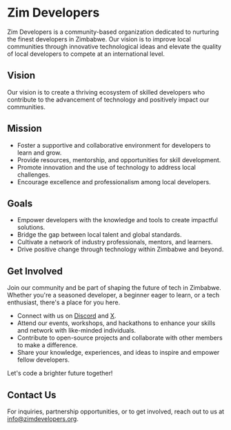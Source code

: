 # Zim Developers

Zim Developers is a community-based organization dedicated to nurturing the finest developers in Zimbabwe. Our vision is to improve local communities through innovative technological ideas and elevate the quality of local developers to compete at an international level.

## Vision

Our vision is to create a thriving ecosystem of skilled developers who contribute to the advancement of technology and positively impact our communities.

## Mission

- Foster a supportive and collaborative environment for developers to learn and grow.
- Provide resources, mentorship, and opportunities for skill development.
- Promote innovation and the use of technology to address local challenges.
- Encourage excellence and professionalism among local developers.

## Goals

- Empower developers with the knowledge and tools to create impactful solutions.
- Bridge the gap between local talent and global standards.
- Cultivate a network of industry professionals, mentors, and learners.
- Drive positive change through technology within Zimbabwe and beyond.

## Get Involved

Join our community and be part of shaping the future of tech in Zimbabwe. Whether you're a seasoned developer, a beginner eager to learn, or a tech enthusiast, there's a place for you here.

- Connect with us on [Discord](https://discord.gg/eKGq6AxRbJ) and [X](https://twitter.com/ZimDevelopers).
- Attend our events, workshops, and hackathons to enhance your skills and network with like-minded individuals.
- Contribute to open-source projects and collaborate with other members to make a difference.
- Share your knowledge, experiences, and ideas to inspire and empower fellow developers.

Let's code a brighter future together!

## Contact Us

For inquiries, partnership opportunities, or to get involved, reach out to us at [info@zimdevelopers.org](mailto:info@zimdevelopers.org).

